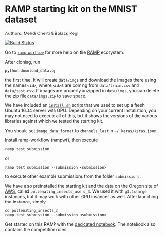 # RAMP starting kit on the MNIST dataset

Authors: Mehdi Cherti & Balazs Kegl

[![Build Status](https://travis-ci.org/ramp-kits/pollenating_insects_2.svg?branch=master)](https://travis-ci.org/ramp-kits/pollenating_insects_2)

Go to [`ramp-worflow`](https://github.com/paris-saclay-cds/ramp-workflow) for more help on the [RAMP](http:www.ramp.studio) ecosystem.

After cloning, run

```
python download_data.py
```

the first time. It will create `data/imgs` and download the images there
using the names `<id>`, where `<id>`s are coming from `data/train.csv` and `data/test.csv`. If images are properly unzipped in `data/imgs`, you can delete the zip file `data/imgs.zip` to save space.

We have included an [`install.sh`](install.sh) script that we used to set up a fresh Ubuntu 16.04 server with GPU. Depending on your current installation, you may not need to execute all of this, but it shows the versions of the various libraries against which we tested the starting kit.

You should set `image_data_format` to `channels_last` in `~/.keras/keras.json`.

Install ramp-workflow (rampwf), then execute

```
ramp_test_submission
```

or

```
ramp_test_submission --submission <submission>
```

to execute other example submissions from the folder `submissions`.

We have also preinstalled the starting kit and the data on the Oregon site of [AWS](https://us-west-2.console.aws.amazon.com), called `pollenating_insects_users_3`. We used it with `g3.4xlarge` instances, but it may work with other GPU insances as well. After launching the instance, simply

```
cd pollenating_insects_3
ramp_test_submission --submission <submission>
```

Get started on this RAMP with the [dedicated notebook](pollenating_insects_3_starting_kit.ipynb). The notebook also contains the competition rules.
